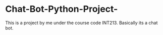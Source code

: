 # Chat-Bot-Python-Project-
This is a project by me under the course code INT213. Basically its a chat bot.
